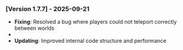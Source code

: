 ### [Version 1.7.7] - 2025-09-21

- **Fixing**: Resolved a bug where players could not teleport correctly between worlds
- 
- **Updating**: Improved internal code structure and performance
